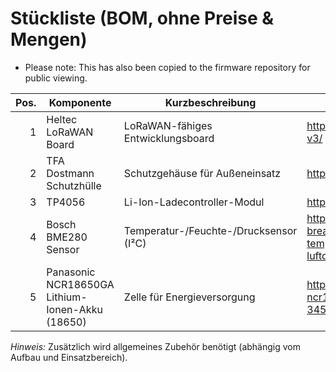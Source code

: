 # Stückliste (BOM, ohne Preise & Mengen)

- Please note: This has also been copied to the firmware repository for public viewing.

| Pos. | Komponente                                     | Kurzbeschreibung                           | Link
|-----:|------------------------------------------------|--------------------------------------------|---------------------------|
| 1    | Heltec LoRaWAN Board                           | LoRaWAN-fähiges Entwicklungsboard          | https://heltec.org/project/wifi-lora-32-v3/ |
| 2    | TFA Dostmann Schutzhülle                       | Schutzgehäuse für Außeneinsatz             | https://www.amazon.de/dp/B017ILZF6C |
| 3    | TP4056                                         | Li-Ion-Ladecontroller-Modul                | https://www.amazon.de/dp/B0BZS73V5T |
| 4    | Bosch BME280 Sensor                            | Temperatur-/Feuchte-/Drucksensor (I²C)     | https://www.berrybase.de/gy-bme280-breakout-board-3in1-sensor-fuer-temperatur-luftfeuchtigkeit-und-luftdruck |
| 5    | Panasonic NCR18650GA Lithium-Ionen-Akku (18650)| Zelle für Energieversorgung                | https://www.berrybase.de/panasonic-ncr18650ga-lithium-ionen-akku-3450mah-flat-top |

*Hinweis:* Zusätzlich wird allgemeines Zubehör benötigt (abhängig vom Aufbau und Einsatzbereich).

